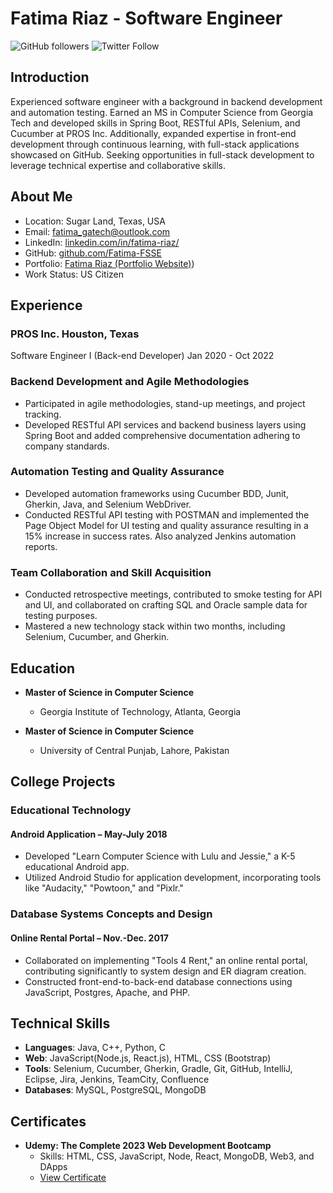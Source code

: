 # Fatima Riaz - Software Engineer

![GitHub followers](https://img.shields.io/github/followers/Fatima-FSSE?style=social)
![Twitter Follow](https://img.shields.io/twitter/follow/fatima_riaz?style=social)

## Introduction

Experienced software engineer with a background in backend development and automation testing. Earned an MS in Computer Science from Georgia Tech and developed skills in Spring Boot, RESTful APIs, Selenium, and Cucumber at PROS Inc. Additionally, expanded expertise in front-end development through continuous learning, with full-stack applications showcased on GitHub. Seeking opportunities in full-stack development to leverage technical expertise and collaborative skills.



## About Me

- Location: Sugar Land, Texas, USA
- Email: [fatima_gatech@outlook.com](mailto:fatimariaz_gatech@outlook.com)
- LinkedIn: [linkedin.com/in/fatima-riaz/](https://www.linkedin.com/in/fatima-riaz/)
- GitHub: [github.com/Fatima-FSSE](https://github.com/Fatima-FSSE)
- Portfolio: [Fatima Riaz (Portfolio Website)](https://fatima-fsse.github.io/FatimaRiazPortfolio.github.io/index.html))
- Work Status: US Citizen

## Experience

### PROS Inc. Houston, Texas
Software Engineer I (Back-end Developer) Jan 2020 - Oct 2022
### Backend Development and Agile Methodologies

- Participated in agile methodologies, stand-up meetings, and project tracking.
- Developed RESTful API services and backend business layers using Spring Boot and added comprehensive
documentation adhering to company standards.

### Automation Testing and Quality Assurance

- Developed automation frameworks using Cucumber BDD, Junit, Gherkin, Java, and Selenium WebDriver.
- Conducted RESTful API testing with POSTMAN and implemented the Page Object Model for UI testing and quality
assurance resulting in a 15% increase in success rates. Also analyzed Jenkins automation reports.

### Team Collaboration and Skill Acquisition

- Conducted retrospective meetings, contributed to smoke testing for API and UI, and collaborated on crafting SQL and
Oracle sample data for testing purposes.
- Mastered a new technology stack within two months, including Selenium, Cucumber, and Gherkin.

## Education

- **Master of Science in Computer Science**
  - Georgia Institute of Technology, Atlanta, Georgia

- **Master of Science in Computer Science**
  - University of Central Punjab, Lahore, Pakistan

## College Projects

### Educational Technology
#### Android Application – May-July 2018

- Developed "Learn Computer Science with Lulu and Jessie," a K-5 educational Android app.
- Utilized Android Studio for application development, incorporating tools like "Audacity," "Powtoon," and "Pixlr."

### Database Systems Concepts and Design
#### Online Rental Portal – Nov.-Dec. 2017

- Collaborated on implementing "Tools 4 Rent," an online rental portal, contributing significantly to system design and ER diagram creation.
- Constructed front-end-to-back-end database connections using JavaScript, Postgres, Apache, and PHP.

## Technical Skills

- **Languages**: Java, C++, Python, C
- **Web**: JavaScript(Node.js, React.js), HTML, CSS (Bootstrap)
- **Tools**: Selenium, Cucumber, Gherkin, Gradle, Git, GitHub, IntelliJ, Eclipse, Jira, Jenkins, TeamCity, Confluence
- **Databases**: MySQL, PostgreSQL, MongoDB

## Certificates

- **Udemy: The Complete 2023 Web Development Bootcamp**
  - Skills: HTML, CSS, JavaScript, Node, React, MongoDB, Web3, and DApps
  - [View Certificate](https://www.udemy.com/certificate/UC-351a4dcc-86ac-4185-9315-0a2c6ac38b0d/)


